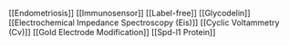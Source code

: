 [[Endometriosis]]
[[Immunosensor]]
[[Label-free]]
[[Glycodelin]]
[[Electrochemical Impedance Spectroscopy (Eis)]]
[[Cyclic Voltammetry (Cv)]]
[[Gold Electrode Modification]]
[[Spd-l1 Protein]]
